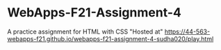 # WebApps-F21-Assignment-4
A practice assignment for HTML with CSS
"Hosted at" https://44-563-webapps-f21.github.io/webapps-f21-assignment-4-sudha020/play.html
